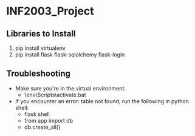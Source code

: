 # INF2003_Project

## Libraries to Install
1. pip install virtualenv
2. pip install flask flask-sqlalchemy flask-login

## Troubleshooting
- Make sure you're in the virtual environment:
    - \env\Scripts\activate.bat
- If you encounter an error: table not found, run the following in python shell:
    - flask shell
    - from app import db
    - db.create_all()
